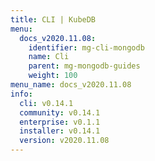 ```yaml
---
title: CLI | KubeDB
menu:
  docs_v2020.11.08:
    identifier: mg-cli-mongodb
    name: Cli
    parent: mg-mongodb-guides
    weight: 100
menu_name: docs_v2020.11.08
info:
  cli: v0.14.1
  community: v0.14.1
  enterprise: v0.1.1
  installer: v0.14.1
  version: v2020.11.08
---
```


